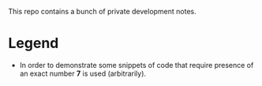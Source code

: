 This repo contains a bunch of private development notes.

# Legend
- In order to demonstrate some snippets of code that require presence of an exact number **7** is used (arbitrarily).
